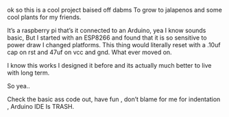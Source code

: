 ok so this is a cool project
baised off dabms
To grow to jalapenos and some cool plants for my friends.

It’s a raspberry pi that’s it connected to an Arduino, yea I know sounds basic,
 But I started with an ESP8266 and found that it is so sensitive to power draw I changed platforms.
This thing would literally reset with a .10uf cap on rst and 47uf on vcc and gnd. What ever moved on.

I know this works I designed it before and its actually much better to live  with long term.

So yea..


Check the basic ass code out, have fun , don’t blame for me for indentation , Arduino IDE Is TRASH.
